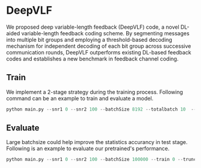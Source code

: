 # DeepVLF
We proposed deep variable-length feedback (DeepVLF) code, a novel DL-aided variable-length feedback coding scheme. By segmenting messages into multiple bit groups and employing a threshold-based decoding mechanism for independent decoding of each bit group across successive communication rounds, DeepVLF outperforms existing DL-based feedback codes and establishes a new benchmark in feedback channel coding.
## Train 
We implement a 2-stage strategy during the training process. Following command can be an example to train and evaluate a model.
```python
python main.py --snr1 0 --snr2 100 --batchSize 8192 --totalbatch 10  --train 1 --core 1 --truncated 10 --restriction 'mid'
```

## Evaluate
Large batchsize could help improve the statistics accurancy in test stage. Following is an example to evaluate our pretrained's performance.
```python
python main.py --snr1 0 --snr2 100 --batchSize 100000 --train 0 --truncated 10 --restriction 'mid' --test_model 'weights/weight_ff_1_fb_100_gamma_1-1e-5'
```
